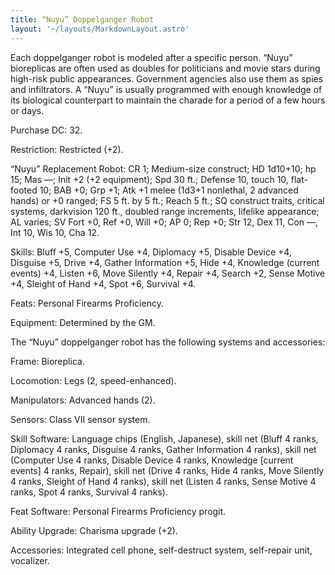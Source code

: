 ```yaml
---
title: “Nuyu” Doppelganger Robot
layout: '~/layouts/MarkdownLayout.astro'
---
```

Each doppelganger robot is modeled after a specific person. “Nuyu” bioreplicas
are often used as doubles for politicians and movie stars during high-risk
public appearances. Government agencies also use them as spies and
infiltrators. A “Nuyu” is usually programmed with enough knowledge of its
biological counterpart to maintain the charade for a period of a few hours or
days.

Purchase DC: 32.

Restriction: Restricted (+2).

“Nuyu” Replacement Robot: CR 1; Medium-size construct; HD 1d10+10; hp 15; Mas
—; Init +2 (+2 equipment); Spd 30 ft.; Defense 10, touch 10, flat-footed 10;
BAB +0; Grp +1; Atk +1 melee (1d3+1 nonlethal, 2 advanced hands) or +0 ranged;
FS 5 ft. by 5 ft.; Reach 5 ft.; SQ construct traits, critical systems,
darkvision 120 ft., doubled range increments, lifelike appearance; AL varies;
SV Fort +0, Ref +0, Will +0; AP 0; Rep +0; Str 12, Dex 11, Con —, Int 10, Wis
10, Cha 12.

Skills: Bluff +5, Computer Use +4, Diplomacy +5, Disable Device +4, Disguise
+5, Drive +4, Gather Information +5, Hide +4, Knowledge (current events) +4,
Listen +6, Move Silently +4, Repair +4, Search +2, Sense Motive +4, Sleight of
Hand +4, Spot +6, Survival +4.

Feats: Personal Firearms Proficiency.

Equipment: Determined by the GM.

The “Nuyu” doppelganger robot has the following systems and accessories:

Frame: Bioreplica.

Locomotion: Legs (2, speed-enhanced).

Manipulators: Advanced hands (2).

Sensors: Class VII sensor system.

Skill Software: Language chips (English, Japanese), skill net (Bluff 4 ranks,
Diplomacy 4 ranks, Disguise 4 ranks, Gather Information 4 ranks), skill net
(Computer Use 4 ranks, Disable Device 4 ranks, Knowledge [current events] 4
ranks, Repair), skill net (Drive 4 ranks, Hide 4 ranks, Move Silently 4 ranks,
Sleight of Hand 4 ranks), skill net (Listen 4 ranks, Sense Motive 4 ranks,
Spot 4 ranks, Survival 4 ranks).

Feat Software: Personal Firearms Proficiency progit.

Ability Upgrade: Charisma upgrade (+2).

Accessories: Integrated cell phone, self-destruct system, self-repair unit,
vocalizer.

